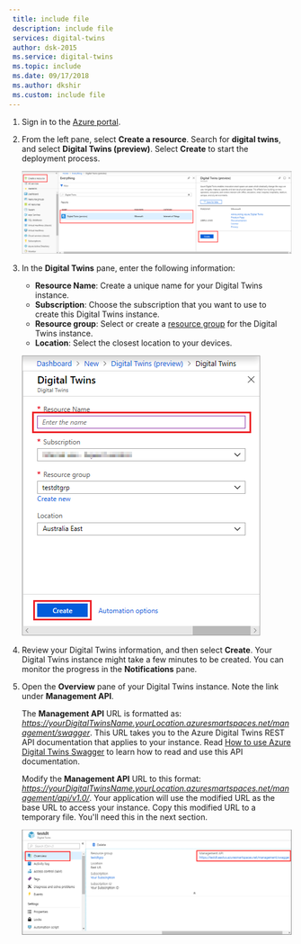 ```yaml
---
 title: include file
 description: include file
 services: digital-twins
 author: dsk-2015
 ms.service: digital-twins
 ms.topic: include
 ms.date: 09/17/2018
 ms.author: dkshir
 ms.custom: include file
---
```


1. Sign in to the [Azure portal](http://portal.azure.com).

1. From the left pane, select **Create a resource**. Search for **digital twins**, and select **Digital Twins (preview)**. Select **Create** to start the deployment process.

   ![Selections for creating a new Digital Twins instance](./media/create-digital-twins-portal/create-digital-twins.png)

1. In the **Digital Twins** pane, enter the following information:
   * **Resource Name**: Create a unique name for your Digital Twins instance.
   * **Subscription**: Choose the subscription that you want to use to create this Digital Twins instance. 
   * **Resource group**: Select or create a [resource group](https://docs.microsoft.com/azure/azure-resource-manager/resource-group-overview#resource-groups) for the Digital Twins instance.
   * **Location**: Select the closest location to your devices.

    ![Digital Twins pane with entered information](./media/create-digital-twins-portal/create-digital-twins-param.png)

1. Review your Digital Twins information, and then select **Create**. Your Digital Twins instance might take a few minutes to be created. You can monitor the progress in the **Notifications** pane.

1. Open the **Overview** pane of your Digital Twins instance. Note the link under **Management API**.

   The **Management API** URL is formatted as: _https://yourDigitalTwinsName.yourLocation.azuresmartspaces.net/management/swagger_. This URL takes you to the Azure Digital Twins REST API documentation that applies to your instance. Read [How to use Azure Digital Twins Swagger](../articles/digital-twins/how-to-use-swagger.md) to learn how to read and use this API documentation.

    Modify the **Management API** URL to this format: _https://yourDigitalTwinsName.yourLocation.azuresmartspaces.net/management/api/v1.0/_. Your application will use the modified URL as the base URL to access your instance. Copy this modified URL to a temporary file. You'll need this in the next section.

    ![Management API](./media/create-digital-twins-portal/digital-twins-management-api.png)